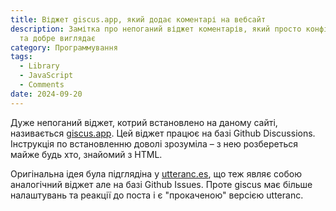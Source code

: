 ```yaml
---
title: Віджет giscus.app, який додає коментарі на вебсайт
description: Замітка про непоганий віджет коментарів, який просто конфігурується
  та добре виглядає
category: Программування
tags:
  - Library
  - JavaScript
  - Comments
date: 2024-09-20
---
```

Дуже непоганий віджет, котрий встановлено на даному сайті, називається [giscus.app](https://giscus.app). Цей віджет працює на базі Github Discussions. Інструкція по встановленню доволі зрозуміла – з нею розбереться майже будь хто, знайомий з HTML.

Оригінальна ідея була підглядіна у [utteranc.es](https://utteranc.es/), що теж являє собою аналогічний віджет але на базі Github Issues. Проте giscus має більше налаштувань та реакції до поста і є "прокаченою" версією utteranc.
